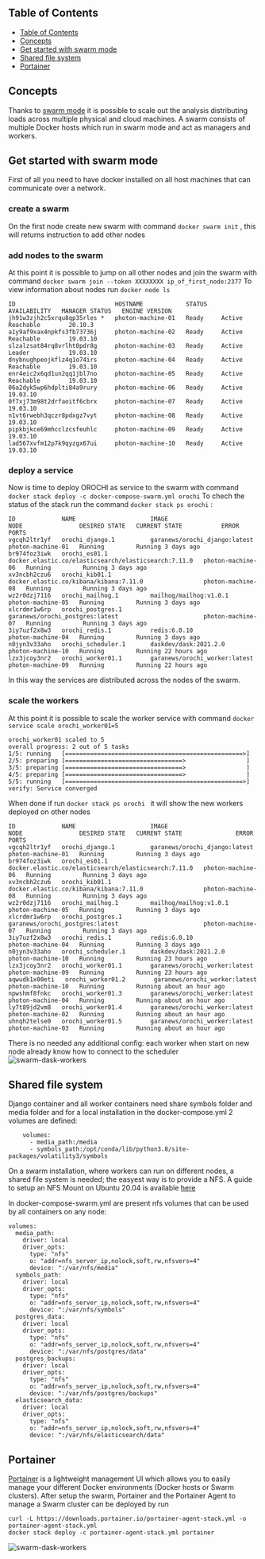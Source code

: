 ## Table of Contents

- [Table of Contents](#table-of-contents)
- [Concepts](#concepts)
- [Get started with swarm mode](#get-started-with-swarm-mode)
- [Shared file system](#shared-file-system)
- [Portainer](#portainer)

## Concepts

Thanks to [swarm mode](https://docs.docker.com/engine/swarm/) it is possible to scale out the analysis
distributing loads across multiple physical and cloud machines.
A swarm consists of multiple Docker hosts which run in swarm mode and act as managers and workers.

## Get started with swarm mode

First of all you need to have docker installed on all host machines that can communicate over a network.

### create a swarm 
On the first node create new swarm with command ```docker swarm init``` , this will returns instruction to add other nodes

### add nodes to the swarm
At this point it is possible to jump on all other nodes and join the swarm with command ```docker swarm join --token XXXXXXXX ip_of_first_node:2377``` 
To view information about nodes run ```docker node ls```
```
ID                            HOSTNAME            STATUS    AVAILABILITY   MANAGER STATUS   ENGINE VERSION
jh91w3zjh2c5xrqu8qp35rles *   photon-machine-01   Ready     Active         Reachable        20.10.3
a1y9af9xax4npkfs3fb73736j     photon-machine-02   Ready     Active         Reachable        19.03.10
slzalzsat84rq8vrlht0pdr8g     photon-machine-03   Ready     Active         Leader           19.03.10
dnybnughpeojkflz4q1o74irs     photon-machine-04   Ready     Active         Reachable        19.03.10
enr4eic2x6qd1un2qq1jbl7no     photon-machine-05   Ready     Active         Reachable        19.03.10
06a2dyk5wp6hdplti84a9rury     photon-machine-06   Ready     Active                          19.03.10
0f7xj73m98t2drfaoitf6cbrx     photon-machine-07   Ready     Active                          19.03.10
n1vt6rwebh3qczr8pdxgz7vyt     photon-machine-08   Ready     Active                          19.03.10
pipkbjkce69mhcclzcsfeuhlc     photon-machine-09   Ready     Active                          19.03.10
lad567xvfm12p7k9qyzgx67ui     photon-machine-10   Ready     Active                          19.03.10
```
### deploy a service
Now is time to deploy OROCHI as service to the swarm with command ```docker stack deploy -c docker-compose-swarm.yml orochi```
To chech the status of the stack run the command ```docker stack ps orochi``` :
```
ID             NAME                     IMAGE                                                  NODE                DESIRED STATE   CURRENT STATE           ERROR                       PORTS
vgcqh2ltr1yf   orochi_django.1          garanews/orochi_django:latest                          photon-machine-01   Running         Running 3 days ago
br974foz3iwk   orochi_es01.1            docker.elastic.co/elasticsearch/elasticsearch:7.11.0   photon-machine-06   Running         Running 3 days ago
xv3ncbh2czu6   orochi_kib01.1           docker.elastic.co/kibana/kibana:7.11.0                 photon-machine-08   Running         Running 3 days ago
wz2r0dzj7116   orochi_mailhog.1         mailhog/mailhog:v1.0.1                                 photon-machine-05   Running         Running 3 days ago
xlcrdmr1w6rp   orochi_postgres.1        garanews/orochi_postgres:latest                        photon-machine-07   Running         Running 3 days ago
3iy7uzf2x8w3   orochi_redis.1           redis:6.0.10                                           photon-machine-04   Running         Running 3 days ago
n0jyn3v33aho   orochi_scheduler.1       daskdev/dask:2021.2.0                                  photon-machine-10   Running         Running 22 hours ago
lzx3jcoy3nr2   orochi_worker01.1        garanews/orochi_worker:latest                          photon-machine-09   Running         Running 22 hours ago
```

In this way the services are distributed across the nodes of the swarm.

### scale the workers
At this point it is possible to scale the worker service with command ```docker service scale orochi_worker01=5 ```
```
orochi_worker01 scaled to 5
overall progress: 2 out of 5 tasks
1/5: running   [==================================================>]
2/5: preparing [=================================>                 ]
3/5: preparing [=================================>                 ]
4/5: preparing [=================================>                 ]
5/5: running   [==================================================>]
verify: Service converged
```
When done if run ```docker stack ps orochi ``` it will show the new workers deployed on other nodes
```
ID             NAME                     IMAGE                                                  NODE                DESIRED STATE   CURRENT STATE               ERROR                       PORTS
vgcqh2ltr1yf   orochi_django.1          garanews/orochi_django:latest                          photon-machine-01   Running         Running 3 days ago
br974foz3iwk   orochi_es01.1            docker.elastic.co/elasticsearch/elasticsearch:7.11.0   photon-machine-06   Running         Running 3 days ago
xv3ncbh2czu6   orochi_kib01.1           docker.elastic.co/kibana/kibana:7.11.0                 photon-machine-08   Running         Running 3 days ago
wz2r0dzj7116   orochi_mailhog.1         mailhog/mailhog:v1.0.1                                 photon-machine-05   Running         Running 3 days ago
xlcrdmr1w6rp   orochi_postgres.1        garanews/orochi_postgres:latest                        photon-machine-07   Running         Running 3 days ago
3iy7uzf2x8w3   orochi_redis.1           redis:6.0.10                                           photon-machine-04   Running         Running 3 days ago
n0jyn3v33aho   orochi_scheduler.1       daskdev/dask:2021.2.0                                  photon-machine-10   Running         Running 23 hours ago
lzx3jcoy3nr2   orochi_worker01.1        garanews/orochi_worker:latest                          photon-machine-09   Running         Running 23 hours ago
aqwudk1x00eti   orochi_worker01.2        garanews/orochi_worker:latest                          photon-machine-10   Running         Running about an hour ago
npwshmf8fnkc   orochi_worker01.3        garanews/orochi_worker:latest                          photon-machine-04   Running         Running about an hour ago
ly7t89jd2vm8   orochi_worker01.4        garanews/orochi_worker:latest                          photon-machine-02   Running         Running about an hour ago
uhnqh2telse0   orochi_worker01.5        garanews/orochi_worker:latest                          photon-machine-03   Running         Running about an hour ago
```
There is no needed any additional config: each worker when start on new node already know how to connect to the scheduler
![swarm-dask-workers](images/046_swarm_dask_workers.png)

## Shared file system
Django container and all worker containers need share symbols folder and media folder and for a local installation in the docker-compose.yml 2 volumes are defined:
```
    volumes:
      - media_path:/media
      - symbols_path:/opt/conda/lib/python3.8/site-packages/volatility3/symbols
```

On a swarm installation, where workers can run on different nodes, a shared file system is needed; the easyest way is to provide a NFS.
A guide to setup an NFS Mount on Ubuntu 20.04 is available [here](https://www.digitalocean.com/community/tutorials/how-to-set-up-an-nfs-mount-on-ubuntu-20-04)

In docker-compose-swarm.yml are present nfs volumes that can be used by all containers on any node:
```
volumes:
  media_path:
    driver: local
    driver_opts:
      type: "nfs"
      o: "addr=nfs_server_ip,nolock,soft,rw,nfsvers=4"
      device: ":/var/nfs/media"
  symbols_path:
    driver: local
    driver_opts:
      type: "nfs"
      o: "addr=nfs_server_ip,nolock,soft,rw,nfsvers=4"
      device: ":/var/nfs/symbols"
  postgres_data:
    driver: local
    driver_opts:
      type: "nfs"
      o: "addr=nfs_server_ip,nolock,soft,rw,nfsvers=4"
      device: ":/var/nfs/postgres/data"
  postgres_backups:
    driver: local
    driver_opts:
      type: "nfs"
      o: "addr=nfs_server_ip,nolock,soft,rw,nfsvers=4"
      device: ":/var/nfs/postgres/backups"
  elasticsearch_data:
    driver: local
    driver_opts:
      type: "nfs"
      o: "addr=nfs_server_ip,nolock,soft,rw,nfsvers=4"
      device: ":/var/nfs/elasticsearch/data"
```
## Portainer
[Portainer](https://www.portainer.io/) is a lightweight management UI which allows you to easily manage your different Docker environments (Docker hosts or Swarm clusters).
After setup the swarm, Portainer and the Portainer Agent to manage a Swarm cluster can be deployed by run
```
curl -L https://downloads.portainer.io/portainer-agent-stack.yml -o portainer-agent-stack.yml
docker stack deploy -c portainer-agent-stack.yml portainer
```
![swarm-dask-workers](images/047_swarm_portainer.png)
